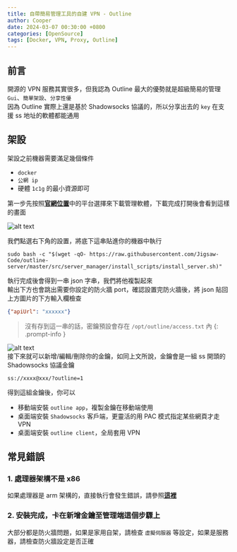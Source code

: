 ```yaml
---
title: 自帶簡易管理工具的自建 VPN - Outline
author: Cooper
date: 2024-03-07 00:30:00 +0800
categories: [OpenSource]
tags: [Docker, VPN, Proxy, Outline]
---
```


## 前言

開源的 VPN 服務其實很多，但我認為 Outline 最大的優勢就是超級簡易的管理 `Gui`、`簡單架設`、`分享性優`  
因為 Outline 實際上還是基於 Shadowsocks 協議的，所以分享出去的 `key` 在支援 ss 地址的軟體都能通用

## 架設

架設之前機器需要滿足幾個條件

- `docker`
- `公網 ip`
- 硬體 `1c1g` 的最小資源即可


第一步先按照[**官網位置**][1]中的平台選擇來下載管理軟體，下載完成打開後會看到這樣的畫面

![alt text](/outline/1.png)  

我們點選右下角的設置，將底下這串貼進你的機器中執行
```console
sudo bash -c "$(wget -qO- https://raw.githubusercontent.com/Jigsaw-Code/outline-server/master/src/server_manager/install_scripts/install_server.sh)"
```

執行完成後會得到一串 json 字串，我們將他複製起來  
輸出下方也會跳出需要你設定的防火牆 port，確認設置完防火牆後，將 json 貼回上方圖片的下方輸入欄檢查
```json
{"apiUrl": "xxxxxx"}
```
> 沒有存到這一串的話，密鑰預設會存在 `/opt/outline/access.txt` 內
{: .prompt-info }

![alt text](/outline/2.png)  
接下來就可以新增/編輯/刪除你的金鑰，如同上文所說，金鑰會是一組 ss 開頭的 Shadowsocks 協議金鑰

```text
ss://xxxx@xxx/?outline=1
```

得到這組金鑰後，你可以

- 移動端安裝 `outline app`，複製金鑰在移動端使用
- 桌面端安裝 `Shadowsocks` 客戶端，更靈活的用 PAC 模式指定某些網頁才走 VPN
- 桌面端安裝 `outline client`，全局套用 VPN

## 常見錯誤

### 1. 處理器架構不是 x86

如果處理器是 arm 架構的，直接執行會發生錯誤，請參照[**這裡**][2]

### 2. 安裝完成，卡在新增金鑰至管理端這個步驟上

大部分都是防火牆問題，如果是家用自架，請檢查 `虛擬伺服器` 等設定，如果是服務器，請檢查防火牆設定是否正確

[1]: https://getoutline.org/zh-TW/get-started/#step-1
[2]: https://www.iteait.com/archives/925

